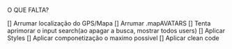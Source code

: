 O QUE FALTA?


[] Arrumar localização do GPS/Mapa
[] Arrumar .mapAVATARS
[] Tenta aprimorar o input search(ao apagar a busca, mostrar todos users)
[] Aplicar Styles
[] Aplicar componetização o maximo possivel
[] Aplicar clean code

